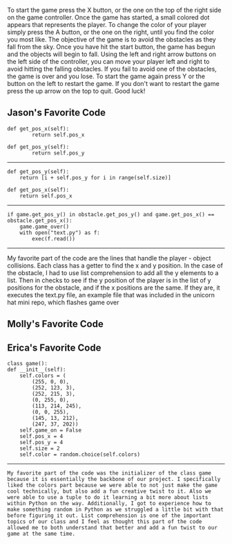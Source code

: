 To start the game press the X button, or the one on the top of the right side on the game controller. Once the game has started, a small colored dot appears that represents the player. To change the color of your player simply press the A button, or the one on the right, until you find the color you most like. The objective of the game is to avoid the obstacles as they fall from the sky. Once you have hit the start button, the game has begun and the objects will begin to fall. Using the left and right arrow buttons on the left side of the controller, you can move your player left and right to avoid hitting the falling obstacles. If you fail to avoid one of the obstacles, the game is over and you lose. To start the game again press Y or the button on the left to restart the game. If you don't want to restart the game press the up arrow on the top to quit. Good luck!

Jason's Favorite Code
---
    def get_pos_x(self):
            return self.pos_x
            
    def get_pos_y(self):
            return self.pos_y
   ----
    def get_pos_y(self):
        return [i + self.pos_y for i in range(self.size)]
      
    def get_pos_x(self):
        return self.pos_x
----
    if game.get_pos_y() in obstacle.get_pos_y() and game.get_pos_x() == obstacle.get_pos_x():
        game.game_over()
        with open("text.py") as f:
            exec(f.read())

---

My favorite part of the code are the lines that handle the player - object collisions. Each class has a getter to find the x and y position. In the case of the obstacle, I had to use list comprehension to add all the y elements to a list. Then in checks to see if the y position of the player is in the list of y positions for the obstacle, and if the x positions are the same. If they are, it executes the text.py file, an example file that was included in the unicorn hat mini repo, which flashes game over
    
 
                

Molly's Favorite Code
---

Erica's Favorite Code
---
    class game():
    def __init__(self):
        self.colors = (
            (255, 0, 0),
            (252, 123, 3),
            (252, 215, 3),
            (0, 255, 0),
            (113, 214, 245),
            (0, 0, 255),
            (145, 13, 212),
            (247, 37, 202))
        self.game_on = False
        self.pos_x = 4
        self.pos_y = 4
        self.size = 2
        self.color = random.choice(self.colors)
---
    My favorite part of the code was the initializer of the class game because it is essentially the backbone of our project. I specifically liked the colors part because we were able to not just make the game cool technically, but also add a fun creative twist to it. Also we were able to use a tuple to do it learning a bit more about lists within Python on the way. Additionally, I got to experience how to make something random in Python as we struggled a little bit with that before figuring it out. List comprehension is one of the important topics of our class and I feel as thought this part of the code allowed me to both understand that better and add a fun twist to our game at the same time.